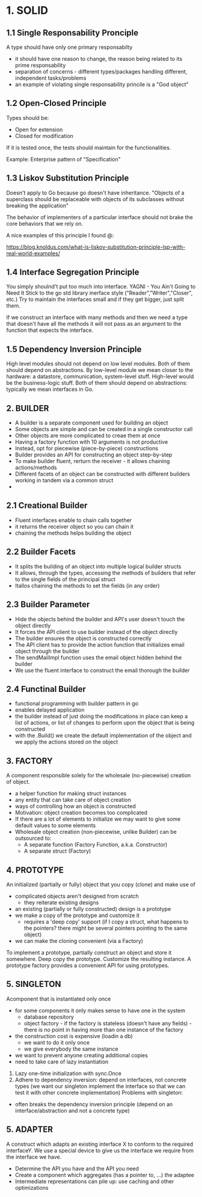 # 1. SOLID

## 1.1 Single Responsability Pronciple
A type should have only one primary responsabilty
* it should have one reason to change, the reason being related to its prime responsability
* separation of concerns - different types/packages handling different, independent tasks/problems
* an example of violating single responsability princile is a "God object"

## 1.2 Open-Closed Principle
Types should be:
 -  Open for extension
 -  Closed for modification
 
 If it is tested once, the tests should maintain for the functionalities. 

Example: Enterprise pattern of "Specification"

## 1.3 Liskov Substitution Principle
Doesn't apply to Go because go doesn't have inheritance.
"Objects of a superclass should be replaceable with objects of its subclasses without breaking the application"

The behavior of implementers of a particular interface should not brake the core behaviors
that we rely on.

A nice examples of this principle I found @:

https://blog.knoldus.com/what-is-liskov-substitution-principle-lsp-with-real-world-examples/

## 1.4 Interface Segregation Principle
You simply shoulnd't put too much into interface.
YAGNI - You Ain't Going to Need It
Stick to the go std library inerface style ("Reader","Writer","Closer", etc.)
Try to maintain the interfaces small and if they get bigger, just split them.

If we construct an interface with many methods and then we need a type that doesn't
have all the methods it will not pass as an argument to the function that expects the interface. 

## 1.5 Dependency Inversion Principle
High level modules should not depend on low level modules. 
Both of them should depend on abstractions.
By low-level module we mean closer to the hardware: a datastore, communication, system-level stuff. 
High-level would be the business-logic stuff.
Both of them should depend on abstractions: typically we mean interfaces in Go.


## 2. BUILDER
- A builder is a separate component used for building an object
- Some objects are simple and can be created in a single constructor call
- Other objects are more complicated to creae them at once
- Having a factory function with 10 arguments is not productive
- Instead, opt for piecewise (piece-by-piece) constructions
- Builder provides an API for constructing an object step-by-step
- To make builder fluent, rerturn the receiver - it allows chaining actions/methods
- Different facets of an object can be constructed with different builders 
    working in tandem via a common struct
- 

## 2.1 Creational Builder
- Fluent interfaces enable to chain calls together
- it returns the receiver object so you can chain it
- chaining the methods helps building the object

## 2.2 Builder Facets
- It splits the building of an object into multiple logical builder structs
- It allows, through the types, accessing the methods of builders that refer to the single fields
    of the principal struct
- Itallos chaining the methods to set the fields (in any order)

## 2.3 Builder Parameter
- Hide the objects behind the builder and API's user doesn't touch the object directly
- It forces the API client to use builder instead of the object directly
- The builder ensures the object is constructed correctly
- The API client has to provide the action function that initializes email object through the builder 
- The sendMailImpl function uses the email object hidden behind the builder
- We use the fluent interface to construct the email thorough the builder

## 2.4 Functinal Builder
- functional programming with builder pattern in go
- enables delayed application
- the builder instead of just doing the modifications in place can keep a list of actions, 
    or list of changes to perform upon the object that is being constructed
- with the .Build() we create the default implementation of the object and we apply the actions stored on the object


## 3. FACTORY
A component responsible solely for the wholesale (no-piecewise) creation of object.

- a helper function for making struct instances
- any entity that can take care of object creation
- ways of controlling how an object is constructed
- Motivation: object creation becomes too complicated
- If there are a lot of elements to initialize we may want to give some default values to some elements
- Wholesale object creation (non-piecewise, unlike Builder) can be outsourced to:
    * A separate function (Factory Function, a.k.a. Constructor)
    * A separate struct (Factory)

## 4. PROTOTYPE
An initialized (partially or fully) object that you copy (clone) and make use of

- complicated objects aren't designed from scratch
    * they reiterate existing designs
- an existing (partially or fully constructed) design is a prototype
- we make a copy of the prototype and customize it
    * requires a 'deep copy' support (if I copy a struct, what happens to the pointers?
        there might be several pointers pointing to the same object)
- we can make the cloning convenient (via a Factory)

To implement a prototype, partially construct an object and store it somewhere.
Deep copy the prototype.
Customize the resulting instance.
A prototype factory provides a convenient API for using prototypes.

## 5. SINGLETON
Acomponent that is instantiated only once

- for some components it only makes sense to have  one in the system
    * database repository
    * object factory - if the factory is stateless (doesn't have any fields) - 
        there is no point in having more than one instance of the factory
- the construction cost is expensive (loadin a db)
    * we want to do it only once
    * we give everybody the same instance
- we want to prevent anyone creating additional copies
- need to take care of lazy instantiation

1. Lazy one-time initialization with sync.Once
2. Adhere to dependency inversion: depend on interfaces, not concrete types
    (we want our singleton implement the interface so that we can test it with other concrete implementation)
Problems with singleton:
- often breaks the dependency inversion principle (depend on an interface/abstraction and not a concrete type)

## 5. ADAPTER
A construct which adapts an existing interface X to conform to the required interfaceY.
We use a special device to give us the interface we require from the interface we have.

* Determine the API you have and the API you need
* Create a component which aggregates (has a pointer to, ...) the adaptee
* Intermediate representations can pile up: use caching and other optimizations